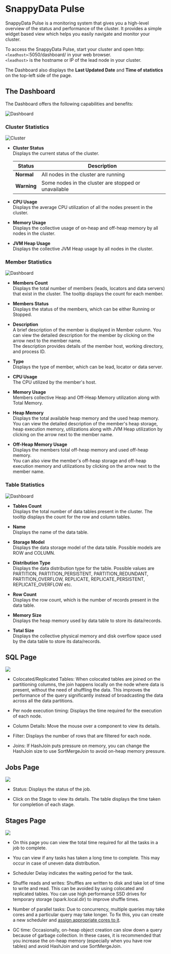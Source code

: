 # SnappyData Pulse

SnappyData Pulse is a monitoring system that gives you a high-level overview of the status and performance of the cluster. It provides a simple widget based view which helps you easily navigate and monitor your cluster.</br>

To access the SnappyData Pulse, start your cluster and open http:`<leadhost>`:5050/dashboard/ in your web browser. </br>
`<leadhost>` is the hostname or IP of the lead node in your cluster.

The Dashboard also displays the **Last Updated Date** and **Time of statistics** on the top-left side of the page.


## The Dashboard
The Dashboard offers the following capabilities and benefits:

![Dashboard](../Images/monitoring_topnav.png)

### Cluster Statistics

![Cluster](../Images/monitoring_cluster.png)

* **Cluster Status**</br>
	Displays the current status of the cluster. 
    
    | Status | Description |
	|--------|--------|
	|**Normal**|All nodes in the cluster are running|
    |**Warning**|Some nodes in the cluster are stopped or unavailable|

* **CPU Usage** </br>
   Displays the average CPU utilization of all the nodes present in the cluster.

* **Memory Usage**</br>
   Displays the collective usage of on-heap and off-heap memory by all nodes in the cluster.

* **JVM Heap Usage**</br>
   Displays the collective JVM Heap usage by all nodes in the cluster.

### Member Statistics

![Dashboard](../Images/monitoring_member.png)

* **Members Count**</br>
   Displays the total number of members (leads, locators and data servers) that exist in the cluster. The tooltip displays the count for each member.

* **Members Status**</br>
   Displays the status of the members, which can be either Running or Stopped.

* **Description**</br>
  	A brief description of the member is displayed in Member column. You can view the detailed description for the member by clicking on the arrow next to the member name.</br>
  	The description provides details of the member host, working directory, and process ID.

* **Type**</br>
   Displays the type of member, which can be lead, locator or data server.

* **CPU Usage**</br>
   The CPU utilized by the member's host.

* **Memory Usage**</br>
   Members collective Heap and Off-Heap Memory utilization along with Total Memory.

* **Heap Memory**</br>
   Displays the total available heap memory and the used heap memory.</br> 
   You can view the detailed description of the member's heap storage, heap execution memory, utilizations along with JVM Heap utilization by clicking on the arrow next to the member name.

* **Off-Heap Memory Usage**</br>
   Displays the members total off-heap memory and used off-heap memory.</br> You can also view the member's off-heap storage and off-heap execution memory and utilizations by clicking on the arrow next to the member name.

### Table Statistics

![Dashboard](../Images/monitoring_table.png)

* **Tables Count**</br>
   Displays the total number of data tables present in the cluster. The tooltip displays the count for the row and column tables.

* **Name**</br>
  Displays the name of the data table.

* **Storage Model**</br>
   Displays the data storage model of the data table. Possible models are ROW and COLUMN.

* **Distribution Type**</br>
   Displays the data distribution type for the table. Possible values are PARTITION, PARTITION_PERSISTENT, PARTITION_REDUNDANT, PARTITION_OVERFLOW, REPLICATE, REPLICATE_PERSISTENT, REPLICATE_OVERFLOW etc.

* **Row Count**</br>
   Displays the row count, which is the number of records present in the data table.

* **Memory Size**</br>
   Displays the heap memory used by data table to store its data/records.

* **Total Size**</br>
   Displays the collective physical memory and disk overflow space used by the data table to store its data/records.
   
## SQL Page
![](../Images/query_analysis_sql.png)

* Colocated/Replicated Tables: When colocated tables are joined on the partitioning columns, the join happens locally on the node where data is present, without the need of shuffling the data. This improves the performance of the query significantly instead of broadcasting the data across all the data partitions.

* Per node execution timing: Displays the time required for the execution of each node.

* Column Details: Move the mouse over a component to view its details. 

* Filter: Displays the number of rows that are filtered for each node.

* Joins: If HashJoin puts pressure on memory, you can change the HashJoin size to use SortMergeJoin to avoid on-heap memory pressure.


## Jobs Page
![](../Images/query_analysis_job.png)

* Status: Displays the status of the job. 

* Click on the Stage to view its details. The table displays the time taken for completion of each stage. 


## Stages Page
![](../Images/query_analysis_stage.png)

* On this page you can view the total time required for all the tasks in a job to complete.

* You can view if any tasks has taken a long time to complete. This may occur in case of uneven data distribution. 

* Scheduler Delay indicates the waiting period for the task.

* Shuffle reads and writes: Shuffles are written to disk and take lot of time to write and read. This can be avoided by using colocated and replicated tables. You can use high performance SSD drives for temporary storage (spark.local.dir) to improve shuffle times.  

* Number of parallel tasks: Due to concurrency, multiple queries may take cores and a particular query may take longer. To fix this, you can create a new scheduler and [assign appropriate cores to it](/best_practices/capacity_planning.md).

* GC time: Occasionally, on-heap object creation can slow down a query because of garbage collection. In these cases, it is recommended that you increase the on-heap memory (especially when you have row tables) and avoid HashJoin and use SortMergeJoin. 
